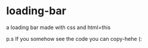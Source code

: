 # loading-bar
a loading bar made with css and html=this

p.s If you somehow see the code you can copy-hehe  (: